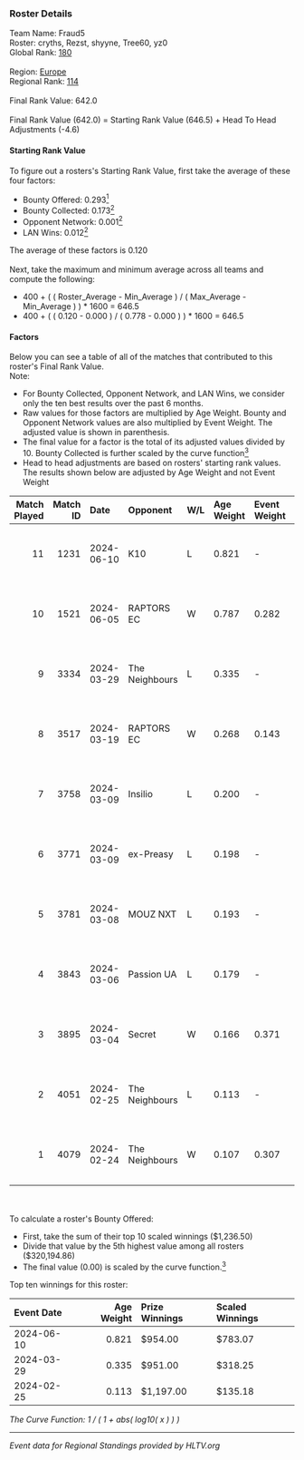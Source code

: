### Roster Details<br />
Team Name: Fraud5<br />
Roster: cryths, Rezst, shyyne, Tree60, yz0<br />
Global Rank: [180](../standings_global.md)<br />
<br />
Region: [Europe]( ../standings_europe.md)<br />
Regional Rank: [114]( ../standings_europe.md)<br />
<br />
Final Rank Value:  642.0<br />
<br />
Final Rank Value (642.0) = Starting Rank Value (646.5) + Head To Head Adjustments (-4.6)<br />

#### Starting Rank Value<br />
To figure out a rosters's Starting Rank Value, first take the average of these four factors:<br />
- Bounty Offered: 0.293[<sup>1</sup>](#table2)
- Bounty Collected: 0.173[<sup>2</sup>](#table1)
- Opponent Network: 0.001[<sup>2</sup>](#table1)
- LAN Wins: 0.012[<sup>2</sup>](#table1)

The average of these factors is 0.120<br />
<br />
Next, take the maximum and minimum average across all teams and compute the following:<br />
- 400 + ( ( Roster_Average - Min_Average ) / ( Max_Average - Min_Average ) ) * 1600 = 646.5
- 400 + ( ( 0.120 - 0.000 ) / ( 0.778 - 0.000 ) ) * 1600 = 646.5


#### Factors<br />
Below you can see a table of all of the matches that contributed to this roster's Final Rank Value.<br />
Note:<br />

- For Bounty Collected, Opponent Network, and LAN Wins, we consider only the ten best results over the past 6 months.
- Raw values for those factors are multiplied by Age Weight. Bounty and Opponent Network values are also multiplied by Event Weight. The adjusted value is shown in parenthesis.
- The final value for a factor is the total of its adjusted values divided by 10. Bounty Collected is further scaled by the curve function[<sup>3</sup>](#curveFunction)
- Head to head adjustments are based on rosters' starting rank values. The results shown below are adjusted by Age Weight and not Event Weight
<span id="table1"></span><br />


| Match Played | Match ID | Date       | Opponent       | W/L | Age Weight | Event Weight | Bounty Collected | Opponent Network | LAN Wins  | H2H Adj. | Roster                                |
| -: | -: | :- | :- | :- | :- | :- | :- | :- | :- | -: | :- |
|           11 |     1231 | 2024-06-10 | K10            | L   | 0.821      | -            | -                | -                | -         |   -10.83 | cryths, Rezst, shyyne, Tree60, yz0    |
|           10 |     1521 | 2024-06-05 | RAPTORS EC     | W   | 0.787      | 0.282        | 0.000 (0.000)    | 0.032 (0.007)    | 0 (0.000) |    10.45 | cryths, Rezst, shyyne, Tree60, yz0    |
|            9 |     3334 | 2024-03-29 | The Neighbours | L   | 0.335      | -            | -                | -                | -         |    -4.55 | Kisynergy, Rezst, shyyne, Tree60, yz0 |
|            8 |     3517 | 2024-03-19 | RAPTORS EC     | W   | 0.268      | 0.143        | 0.000 (0.000)    | 0.009 (0.000)    | 0 (0.000) |     2.42 | Kisynergy, Rezst, shyyne, Tree60, yz0 |
|            7 |     3758 | 2024-03-09 | Insilio        | L   | 0.200      | -            | -                | -                | -         |    -1.24 | Rezst, shyyne, SLY, Tree60, yz0       |
|            6 |     3771 | 2024-03-09 | ex-Preasy      | L   | 0.198      | -            | -                | -                | -         |    -1.94 | Rezst, shyyne, SLY, Tree60, yz0       |
|            5 |     3781 | 2024-03-08 | MOUZ NXT       | L   | 0.193      | -            | -                | -                | -         |    -0.60 | Rezst, shyyne, SLY, Tree60, yz0       |
|            4 |     3843 | 2024-03-06 | Passion UA     | L   | 0.179      | -            | -                | -                | -         |    -0.42 | Rezst, shyyne, SLY, Tree60, yz0       |
|            3 |     3895 | 2024-03-04 | Secret         | W   | 0.166      | 0.371        | 0.000 (0.000)    | 0.055 (0.003)    | 0 (0.000) |     1.86 | Rezst, shyyne, SLY, Tree60, yz0       |
|            2 |     4051 | 2024-02-25 | The Neighbours | L   | 0.113      | -            | -                | -                | -         |    -1.60 | Rezst, shyyne, SLY, Tree60, yz0       |
|            1 |     4079 | 2024-02-24 | The Neighbours | W   | 0.107      | 0.307        | 0.003 (0.000)    | 0.032 (0.001)    | 1 (0.107) |     1.86 | Rezst, shyyne, SLY, Tree60, yz0       |

<br />
<span id="table2"></span><br />
To calculate a roster's Bounty Offered:<br />

- First, take the sum of their top 10 scaled winnings ($1,236.50)
- Divide that value by the 5th highest value among all rosters ($320,194.86)
- The final value (0.00) is scaled by the curve function.[<sup>3</sup>](#curveFunction)

Top ten winnings for this roster:<br />

| Event Date | Age Weight | Prize Winnings | Scaled Winnings |
| :- | -: | :- | :- |
| 2024-06-10 |      0.821 | $954.00        | $783.07         |
| 2024-03-29 |      0.335 | $951.00        | $318.25         |
| 2024-02-25 |      0.113 | $1,197.00      | $135.18         |


<span id="curveFunction"></span>_The Curve Function: 1 / ( 1 + abs( log10( x ) ) )_<br />

---
_Event data for Regional Standings provided by HLTV.org_<br />
